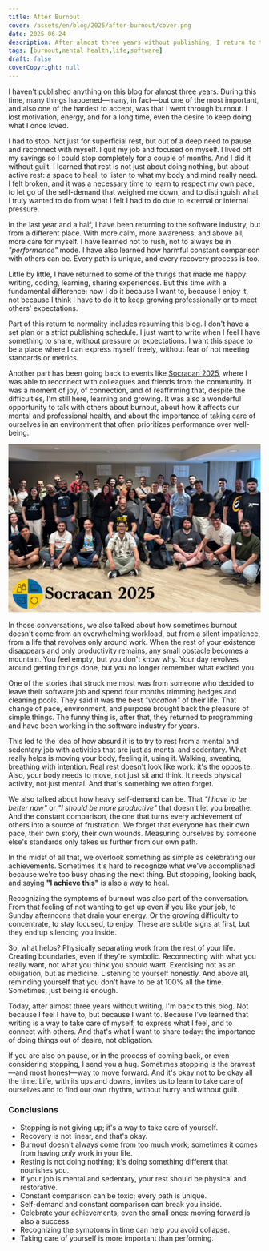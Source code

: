 ```yaml
---
title: After Burnout
cover: /assets/en/blog/2025/after-burnout/cover.png
date: 2025-06-24
description: After almost three years without publishing, I return to the blog after going through burnout. In this post I share how I stopped, recovered, and came back.
tags: [burnout,mental health,life,software]
draft: false
coverCopyright: null
---
```


I haven't published anything on this blog for almost three years. During this time, many things happened—many, in fact—but one of the most important, and also one of the hardest to accept, was that I went through burnout. I lost motivation, energy, and for a long time, even the desire to keep doing what I once loved.

I had to stop. Not just for superficial rest, but out of a deep need to pause and reconnect with myself. I quit my job and focused on myself. I lived off my savings so I could stop completely for a couple of months. And I did it without guilt. I learned that rest is not just about doing nothing, but about active rest: a space to heal, to listen to what my body and mind really need. I felt broken, and it was a necessary time to learn to respect my own pace, to let go of the self-demand that weighed me down, and to distinguish what I truly wanted to do from what I felt I had to do due to external or internal pressure.

In the last year and a half, I have been returning to the software industry, but from a different place. With more calm, more awareness, and above all, more care for myself. I have learned not to rush, not to always be in _"performance"_ mode. I have also learned how harmful constant comparison with others can be. Every path is unique, and every recovery process is too.

Little by little, I have returned to some of the things that made me happy: writing, coding, learning, sharing experiences. But this time with a fundamental difference: now I do it because I want to, because I enjoy it, not because I think I have to do it to keep growing professionally or to meet others' expectations.

Part of this return to normality includes resuming this blog. I don't have a set plan or a strict publishing schedule. I just want to write when I feel I have something to share, without pressure or expectations. I want this space to be a place where I can express myself freely, without fear of not meeting standards or metrics.

Another part has been going back to events like [Socracan 2025](https://x.com/socracan), where I was able to reconnect with colleagues and friends from the community. It was a moment of joy, of connection, and of reaffirming that, despite the difficulties, I'm still here, learning and growing. It was also a wonderful opportunity to talk with others about burnout, about how it affects our mental and professional health, and about the importance of taking care of ourselves in an environment that often prioritizes performance over well-being.

![Socracan 2025](/assets/images/socracan2025.jpeg)

In those conversations, we also talked about how sometimes burnout doesn't come from an overwhelming workload, but from a silent impatience, from a life that revolves only around work. When the rest of your existence disappears and only productivity remains, any small obstacle becomes a mountain. You feel empty, but you don't know why. Your day revolves around getting things done, but you no longer remember what excited you.

One of the stories that struck me most was from someone who decided to leave their software job and spend four months trimming hedges and cleaning pools. They said it was the best _"vacation"_ of their life. That change of pace, environment, and purpose brought back the pleasure of simple things. The funny thing is, after that, they returned to programming and have been working in the software industry for years.

This led to the idea of how absurd it is to try to rest from a mental and sedentary job with activities that are just as mental and sedentary. What really helps is moving your body, feeling it, using it. Walking, sweating, breathing with intention. Real rest doesn't look like work: it's the opposite. Also, your body needs to move, not just sit and think. It needs physical activity, not just mental. And that's something we often forget.

We also talked about how heavy self-demand can be. That _"I have to be better now"_ or _"I should be more productive"_ that doesn't let you breathe. And the constant comparison, the one that turns every achievement of others into a source of frustration. We forget that everyone has their own pace, their own story, their own wounds. Measuring ourselves by someone else's standards only takes us further from our own path.

In the midst of all that, we overlook something as simple as celebrating our achievements. Sometimes it's hard to recognize what we've accomplished because we're too busy chasing the next thing. But stopping, looking back, and saying **"I achieve this"** is also a way to heal.

Recognizing the symptoms of burnout was also part of the conversation. From that feeling of not wanting to get up even if you like your job, to Sunday afternoons that drain your energy. Or the growing difficulty to concentrate, to stay focused, to enjoy. These are subtle signs at first, but they end up silencing you inside.

So, what helps? Physically separating work from the rest of your life. Creating boundaries, even if they're symbolic. Reconnecting with what you really want, not what you think you should want. Exercising not as an obligation, but as medicine. Listening to yourself honestly. And above all, reminding yourself that you don't have to be at 100% all the time. Sometimes, just being is enough.

Today, after almost three years without writing, I'm back to this blog. Not because I feel I have to, but because I want to. Because I've learned that writing is a way to take care of myself, to express what I feel, and to connect with others. And that's what I want to share today: the importance of doing things out of desire, not obligation.

If you are also on pause, or in the process of coming back, or even considering stopping, I send you a hug. Sometimes stopping is the bravest—and most honest—way to move forward. And it's okay not to be okay all the time. Life, with its ups and downs, invites us to learn to take care of ourselves and to find our own rhythm, without hurry and without guilt.

### Conclusions

- Stopping is not giving up; it's a way to take care of yourself.
- Recovery is not linear, and that's okay.
- Burnout doesn't always come from too much work; sometimes it comes from having *only* work in your life.
- Resting is not doing nothing; it's doing something different that nourishes you.
- If your job is mental and sedentary, your rest should be physical and restorative.
- Constant comparison can be toxic; every path is unique.
- Self-demand and constant comparison can break you inside.
- Celebrate your achievements, even the small ones: moving forward is also a success.
- Recognizing the symptoms in time can help you avoid collapse.
- Taking care of yourself is more important than performing.
